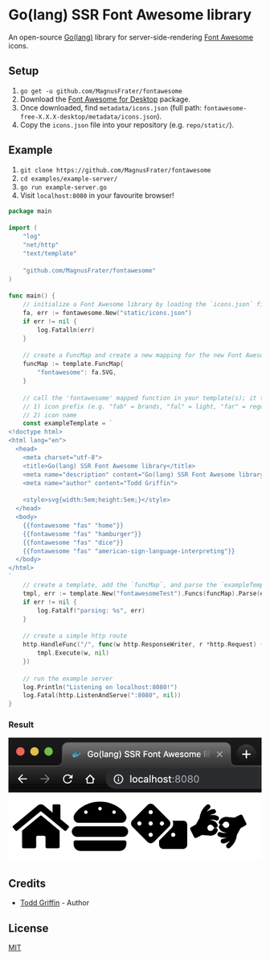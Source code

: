 # Go(lang) SSR Font Awesome library

An open-source [Go(lang)](https://golang.org/) library for server-side-rendering [Font Awesome](https://fontawesome.com/) icons.

## Setup

1. `go get -u github.com/MagnusFrater/fontawesome`
2. Download the [Font Awesome for Desktop](https://fontawesome.com/how-to-use/on-the-desktop/setup/getting-started) package.
3. Once downloaded, find `metadata/icons.json` (full path: `fontawesome-free-X.X.X-desktop/metadata/icons.json`).
4. Copy the `icons.json` file into your repository (e.g. `repo/static/`).

## Example

1. `git clone https://github.com/MagnusFrater/fontawesome`
2. `cd examples/example-server/`
3. `go run example-server.go`
4. Visit `localhost:8080` in your favourite browser!

```go
package main

import (
	"log"
	"net/http"
	"text/template"

	"github.com/MagnusFrater/fontawesome"
)

func main() {
	// initialize a Font Awesome library by loading the `icons.json` file
	fa, err := fontawesome.New("static/icons.json")
	if err != nil {
		log.Fatalln(err)
	}

	// create a FuncMap and create a new mapping for the new Font Awesome library's `SVG` function
	funcMap := template.FuncMap{
		"fontawesome": fa.SVG,
	}

	// call the 'fontawesome' mapped function in your template(s); it takes two parameters:
	// 1) icon prefix (e.g. "fab" = brands, "fal" = light, "far" = regular, "fas" = solid)
	// 2) icon name
	const exampleTemplate = `
<!doctype html>
<html lang="en">
  <head>
    <meta charset="utf-8">
    <title>Go(lang) SSR Font Awesome library</title>
    <meta name="description" content="Go(lang) SSR Font Awesome library">
    <meta name="author" content="Todd Griffin">

    <style>svg{width:5em;height:5em;}</style>
  </head>
  <body>
    {{fontawesome "fas" "home"}}
    {{fontawesome "fas" "hamburger"}}
    {{fontawesome "fas" "dice"}}
    {{fontawesome "fas" "american-sign-language-interpreting"}}
  </body>
</html>
`
	// create a template, add the `funcMap`, and parse the `exampleTemplate`
	tmpl, err := template.New("fontawesomeTest").Funcs(funcMap).Parse(exampleTemplate)
	if err != nil {
		log.Fatalf("parsing: %s", err)
	}

	// create a simple http route
	http.HandleFunc("/", func(w http.ResponseWriter, r *http.Request) {
		tmpl.Execute(w, nil)
	})

	// run the example server
	log.Println("Listening on localhost:8080!")
	log.Fatal(http.ListenAndServe(":8080", nil))
}
```

### Result

![Example Server Result](/assets/example-server-result.png?raw=true "Example Server Result")

## Credits

- [Todd Griffin](https://github.com/MagnusFrater) - Author

## License

[MIT](/LICENSE)
